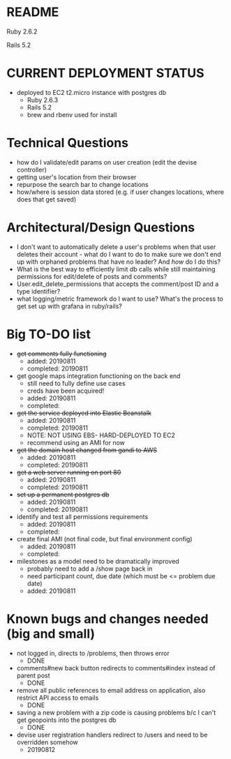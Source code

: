 # README

Ruby 2.6.2

Rails 5.2

# CURRENT DEPLOYMENT STATUS
* deployed to EC2 t2.micro instance with postgres db
  * Ruby 2.6.3
  * Rails 5.2
  * brew and rbenv used for install


# Technical Questions

* how do I validate/edit params on user creation (edit the devise controller)
* getting user's location from their browser
* repurpose the search bar to change locations
* how/where is session data stored (e.g. if user changes locations, where does that get saved)




# Architectural/Design Questions


* I don't want to automatically delete a user's problems when that user deletes their account - what do I want to do to make sure we don't end up with orphaned problems that have no leader? And *how* do I do this?
* What is the best way to efficiently limit db calls while still maintaining permissions for edit/delete of posts and comments?
* User.edit_delete_permissions that accepts the comment/post ID and a type identifier?
* what logging/metric framework do I want to use? What's the process to get set up with grafana in ruby/rails?



# Big TO-DO list

* ~~get comments fully functioning~~
  * added: 20190811
  * completed: 20190811
* get google maps integration functioning on the back end
  * still need to fully define use cases
  * creds have been acquired!
  * added: 20190811
  * completed: 
* ~~get the service deployed into Elastic Beanstalk~~
  * added: 20190811
  * completed: 20190811
  * NOTE: NOT USING EBS- HARD-DEPLOYED TO EC2
  * recommend using an AMI for now
* ~~get the domain host changed from gandi to AWS~~
  * added: 20190811
  * completed: 20190811
* ~~get a web server running on port 80~~
  * added: 20190811
  * completed: 20190811
* ~~set up a permanent postgres db~~
  * added: 20190811
  * completed: 20190811
* identify and test all permissions requirements
  * added: 20190811
  * completed: 
* create final AMI (not final code, but final environment config)
  * added: 20190811
  * completed: 
* milestones as a model need to be dramatically improved
  * probably need to add a /show page back in
  * need participant count, due date (which must be <= problem due date)
  * added: 20190811


# Known bugs and changes needed (big and small)
* not logged in, directs to /problems, then throws error
  * DONE
* comments#new back button redirects to comments#index instead of parent post
  * DONE
* remove all public references to email address on application, also restrict API access to emails
  * DONE
* saving a new problem with a zip code is causing problems b/c I can't get geopoints into the postgres db
  * DONE
* devise user registration handlers redirect to /users and need to be overridden somehow
  * 20190812

